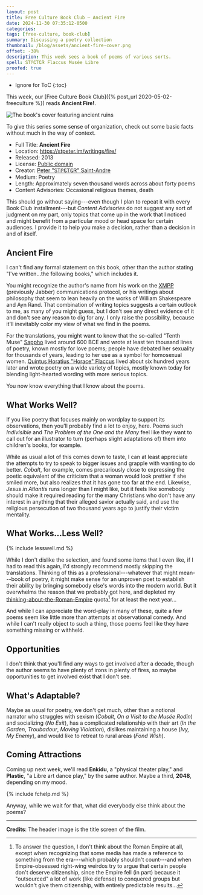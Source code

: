 ```yaml
---
layout: post
title: Free Culture Book Club — Ancient Fire
date: 2024-11-30 07:35:12-0500
categories:
tags: [free-culture, book-club]
summary: Discussing a poetry collection
thumbnail: /blog/assets/ancient-fire-cover.png
offset: -38%
description: This week sees a book of poems of various sorts.
spell: ᏚᎢᎵᏋᎢᏋᏒ Flaccus Musée Libre
proofed: true
---
```


* Ignore for ToC
{:toc}

This week, our [Free Culture Book Club]({% post_url 2020-05-02-freeculture %}) reads **Ancient Fire!**.

![The book's cover featuring ancient ruins](/blog/assets/ancient-fire-cover.png "I wonder if poetry book covers all tend more to the aspirational than illustrative or symbolic...")

To give this series some sense of organization, check out some basic facts without much in the way of context.

 * Full Title:  **Ancient Fire**
 * Location:  <https://stpeter.im/writings/fire/>
 * Released:  2013
 * License:  [Public domain](https://stpeter.im/writings/essays/publicdomain.html)
 * Creator:  [Peter "ᏚᎢᎵᏋᎢᏋᏒ" Saint-Andre](https://stpeter.im/)
 * Medium:  Poetry
 * Length:  Approximately seven thousand words across about forty poems
 * Content Advisories:  Occasional religious themes, death

This should go without saying---even though I plan to repeat it with every Book Club installment---but *Content Advisories* do not suggest any sort of judgment on my part, only topics that come up in the work that I noticed and might benefit from a particular mood or head space for certain audiences.  I provide it to help you make a decision, rather than a decision in and of itself.

## Ancient Fire

I can't find any formal statement on this book, other than the author stating "I've written...the following books," which includes it.

You might recognize the author's name from his work on the [XMPP](https://en.wikipedia.org/wiki/XMPP) (previously Jabber) communications protocol, or his writings about philosophy that seem to lean heavily on the works of William Shakespeare and Ayn Rand.  That combination of writing topics suggests a certain outlook to me, as many of you might guess, but I don't see any direct evidence of it and don't see any reason to dig for any.  I only raise the possibility, because it'll inevitably color my view of what we find in the poems.

For the translations, you might want to know that the so-called "Tenth Muse" [Sappho](https://en.wikipedia.org/wiki/Sappho) lived around 600 BCE and wrote at least ten thousand lines of poetry, known mostly for love poems; people have debated her sexuality for thousands of years, leading to her use as a symbol for homosexual women.  [Quintus Horatius "Horace" Flaccus](https://en.wikipedia.org/wiki/Horace) lived about six hundred years later and wrote poetry on a wide variety of topics, mostly known today for blending light-hearted wording with more serious topics.

You now know everything that I know about the poems.

## What Works Well?

If you like poetry that focuses mainly on wordplay to support its observations, then you'll probably find a lot to enjoy, here.  Poems such *Indivisible* and *The Problem of the One and the Many* feel like they want to call out for an illustrator to turn (perhaps slight adaptations of) them into children's books, for example.

While as usual a lot of this comes down to taste, I can at least appreciate the attempts to try to speak to bigger issues and grapple with wanting to do better.  *Cobalt*, for example, comes precariously close to expressing the poetic equivalent of the criticism that a woman would look prettier if she smiled more, but also realizes that it has gone too far at the end.  Likewise, *Jesus in Atlantis* runs longer than I might like, but it feels like somebody should make it required reading for the many Christians who don't have any interest in anything that their alleged savior actually said, and use the religious persecution of two thousand years ago to justify their victim mentality.

## What Works...Less Well?

{% include lesswell.md %}

While I don't dislike the selection, and found some items that I even like, if I had to read this again, I'd strongly recommend mostly skipping the translations.  Thinking of this as a professional---whatever that might mean---book of poetry, it might make sense for an unproven poet to establish their ability by bringing somebody else's words into the modern world.  But it overwhelms the reason that we probably got here, and depleted my [thinking-about-the-Roman-Empire](https://theconversation.com/how-often-do-you-think-about-the-roman-empire-tiktok-trend-exposed-the-way-we-gender-history-214425) quota[^1] for at least the next year...

[^1]:  To answer the question, I don't think about the Roman Empire at all, except when recognizing that some media has made a reference to something from the era---which probably shouldn't count---and when Empire-obsessed right-wing weirdos try to argue that certain people don't deserve citizenship, since the Empire fell (in part) because it "outsourced" a lot of work (like defense) to conquered groups but wouldn't give them citizenship, with entirely predictable results...

And while I can appreciate the word-play in many of these, quite a few poems seem like little more than attempts at observational comedy.  And while I can't really object to such a thing, those poems feel like they have something missing or withheld.

## Opportunities

I don't think that you'll find any ways to get involved after a decade, though the author seems to have plenty of irons in plenty of fires, so maybe opportunities to get involved exist that I don't see.

## What's Adaptable?

Maybe as usual for poetry, we don't get much, other than a notional narrator who struggles with sexism (*Cobalt*, *On a Visit to the Musée Rodin*) and socializing (*No Exit*), has a complicated relationship with their art (*In the Garden*, *Troubadour*, *Moving Violation*), dislikes maintaining a house (*Ivy, My Enemy*), and would like to retreat to rural areas (*Fond Wish*).

## Coming Attractions

Coming up next week, we'll read **Enkidu**, a "physical theater play," and **Plastic**, "a Libre art dance play," by the same author.  Maybe a third, **2048**, depending on my mood.

{% include fchelp.md %}

Anyway, while we wait for that, what did everybody else think about the poems?

* * *

**Credits**:  The header image is the title screen of the film.
